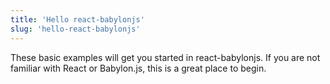 ```yaml
---
title: 'Hello react-babylonjs'
slug: 'hello-react-babylonjs'
---
```


These basic examples will get you started in react-babylonjs. If you are not
familiar with React or Babylon.js, this is a great place to begin.
